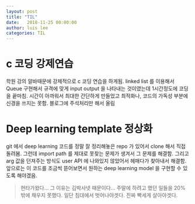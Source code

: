 ```yaml
---
layout: post
title: "TIL"
date:   2018-11-25 00:00:00
author: luis lee
categories: TIL
---
```

# c 코딩 강제연습
학원 강의 알바때문에 강제적으로 c 코딩 연습을 하게됨.
linked list 를 이용해서 Queue 구현해서 규격에 맞게 input output 을 나타내는 것이였는데
1시간정도에 코딩을 끝마침. 시간이 아까워서 최대한 간단하게 만들었고 최적화나, 코드의 가독성 부분에 신경을 쓰지는 못함.
블로그에 주석처리만 해서 올림

# Deep learning template 정상화
git 에서 deep learning 코드를 정말 잘 정리해놓은 repo 가 있어서 clone 해서 직접 돌려봄.
그런데 import path 를 제대로 못찾는 문제가 생겨서 그 문제를 해결함.
그리고 arg 값을 던져주는 방식도 user API 에 나와있지 않았어서 헤매다가 찾아내서 해결함.
앞으로는 이 코드를 조금씩 뜯어보면서 원하는 deep learning model 을 구현할 수 있도록 해야겠음.

> 현타가왔다... 그 이유는 김박사넷 때문이다... 주말에 하려고 했던 일들을 20% 밖에 채우지 못했다. 일단 침대에서 벗어나야겟다. 진짜 빡세게 살아야겟다.
